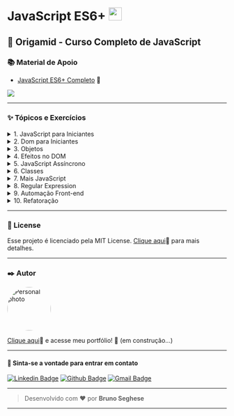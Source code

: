 # JavaScript ES6+ <img src="https://cdn.jsdelivr.net/gh/devicons/devicon/icons/javascript/javascript-original.svg" width="30px"/>

## 🐺 Origamid - Curso Completo de JavaScript

### 📚 Material de Apoio

- [JavaScript ES6+ Completo](https://www.origamid.com/slide/javascript-completo-es6/#/0101-javascript-completo-es6/1) 🔗

<a href="https://developer.mozilla.org/pt-BR/docs/Learn/JavaScript/First_steps/What_is_JavaScript"><img src="https://img.shields.io/badge/JavaScript-323330?style=for-the-badge&logo=javascript&logoColor=F7DF1E"></a>

---

### ✨ Tópicos e Exercícios

####

<details>
<summary>1. JavaScript para Iniciantes</summary>

####

- Variáveis
- Tipos de Dados
- Números e Operadores
- Boolean e Condicionais
- Funções
- Objetos
- Arrays e Loops
- Atribuições e Ternários
- Escopo

</details>

<details>
<summary>2. Dom para Iniciantes</summary>

####

- O que é DOM?
- Seleção de Elementos
- forEach e Arrow Function
- Classes e Atributos
- Dimensões e Distancias
- Eventos
- Traversing e Manipulação
- Navegação por Tab
- Accordion List
- Scroll suave link interno
- Animação ao scroll

</details>

<details>
<summary>3. Objetos</summary>

####

- Constructor Functions
- Prototype
- Native, Host e User1
- String
- Number
- Array
- Array e Iteração
- Function
- Object

</details>

<details>
<summary>4. Efeitos no DOM</summary>

####

- Dataset
- Modal
- Tool Tip
- Dropdown Menu
- setTimeout & setInterval
- Menu Mobile
- Anima Números
- Date Object
- Forms
- Button Creator

</details>

<details>
<summary>5. JavaScript Assíncrono</summary>

####

- Promises
- Fetch API
- Json
- API e HTTP
- Async Await
- History API
- Fetch Numeros
- Fetch Bitcoin

</details>

<details>
<summary>6. Classes</summary>

####

- Classes
- Get e Set
- Extends
- Countdown

</details>

<details>
<summary>7. Mais JavaScript</summary>

####

- Function Expression
- Factory Function
- Clojures e Debugging
- Destructuring
- Rest e Spread
- Loops e Interable

</details>

<details>
<summary>8. Regular Expression</summary>

####

- Regexp
- Limpar CPF
- Validar CPF

</details>

<details>
<summary>9. Automação Front-end</summary>

####

- Webpack
- Babel
- Git

</details>

<details>
<summary>10. Refatoração</summary>

####

- Scroll Suave
- Accordion
- Modal
- Tooltip
- Anima Números
- Fetch Animais
- Fetch Bitcoin
- Animação Scroll
- Dropdown Menu
- Menu Mobile
- Funcionamento

</details>

---

### 📝 License

Esse projeto é licenciado pela MIT License. [Clique aqui](https://pt.wikipedia.org/wiki/Licen%C3%A7a_MIT)🔗 para mais detalhes.

---

### ✒️ Autor

<a href="https://github.com/brseghese"> <img style="border-radius: 50%;" src="https://avatars.githubusercontent.com/u/80193824?v=4" width="100px;" alt="Personal photo"/> </a>

[Clique aqui](https://brseghese.github.io)🔗 e acesse meu portfólio! 💼 (em construção...)

---

#### 💬 Sinta-se a vontade para entrar em contato

[![Linkedin Badge](https://img.shields.io/badge/LinkedIn-0077B5?style=for-the-badge&logo=linkedin&logoColor=white)](https://www.linkedin.com/in/brunoseghese/) [![Github Badge](https://img.shields.io/badge/GitHub-100000?style=for-the-badge&logo=github&logoColor=white)](https://github.com/brseghese) [![Gmail Badge](https://img.shields.io/badge/Gmail-D14836?style=for-the-badge&logo=gmail&logoColor=white)](mailto:brseghese@gmail.com)

---

> Desenvolvido com ❤️ por **Bruno Seghese**

---
